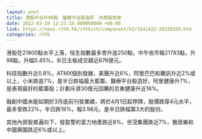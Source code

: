 ```yaml
---
layout: post
title: 港股半日升98點　醫療平台股造好　內房股急挫
date: 2022-03-29 12:21:15.000000000 +08:00
link: https://news.rthk.hk/rthk/ch/component/k2/1641422-20220329.htm
categories: rthk
---
```


港股在21800點水平上落，恒生指數最多曾升逾250點，中午收市報21783點，升98點，升幅0.45%，半日主板成交額近676億元。

科技指數升近0.8%，ATMX個別發展，美團升近6%，阿里巴巴和騰訊升近2%或以上，小米跌逾7%，是半日跌幅最大藍籌。醫療平台股造好，阿里健康升7%，是表現最好的藍籌股；計劃斥資30億元回購的京東健康升近16%。

融創中國未能如期於3月底前刊發業績，將於4月1日起停牌，股價跌穿4元水平，最多曾跌22%，半日跌19%，報3.98元，是半日跌幅第3大的股份。

其他內房股普遍向下，發盈警的富力地產跌近8%，世茂集團跌近7%，雅居樂和中國奧園跌近6%或以上。
